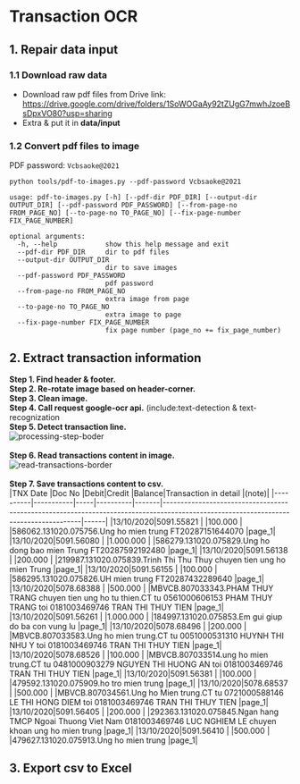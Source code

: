 # Transaction OCR
## 1. Repair data input
### 1.1 Download raw data
- Download raw pdf files from Drive link: https://drive.google.com/drive/folders/1SoWOGaAy92tZUgG7mwhJzoeBsDpxVO80?usp=sharing
- Extra & put it in **data/input** </br>
### 1.2 Convert pdf files to image
PDF password:   `Vcbsaoke@2021`
``` 
python tools/pdf-to-images.py --pdf-password Vcbsaoke@2021
```
```
usage: pdf-to-images.py [-h] [--pdf-dir PDF_DIR] [--output-dir OUTPUT_DIR] [--pdf-password PDF_PASSWORD] [--from-page-no FROM_PAGE_NO] [--to-page-no TO_PAGE_NO] [--fix-page-number FIX_PAGE_NUMBER]

optional arguments:
  -h, --help            show this help message and exit
  --pdf-dir PDF_DIR     dir to pdf files
  --output-dir OUTPUT_DIR
                        dir to save images
  --pdf-password PDF_PASSWORD
                        pdf password
  --from-page-no FROM_PAGE_NO
                        extra image from page
  --to-page-no TO_PAGE_NO
                        extra image to page
  --fix-page-number FIX_PAGE_NUMBER
                        fix page number (page_no += fix_page_number)
```

## 2. Extract transaction information
**Step 1. Find header & footer. </br>** 
**Step 2. Re-rotate image based on header-corner.</br>**
**Step 3. Clean image.</br>**
**Step 4. Call request google-ocr api.** (include:text-detection & text-recognization </br>
**Step 5. Detect transaction line.</br>**
![processing-step-boder](https://user-images.githubusercontent.com/24487114/136387897-961d28ec-c064-4191-b135-836cfaf3753e.gif) </br> </br>
**Step 6. Read transactions content in image.</br>**
![read-transactions-border](https://user-images.githubusercontent.com/24487114/136387974-751258bc-8ed1-4388-ad41-b176a9ec16c8.gif) </br> </br>
**Step 7. Save transactions content to csv.</br>**
|TNX Date  |Doc No     |Debit|Credit    |Balance|Transaction in detail                                                                                                                |(note)|
|----------|-----------|-----|----------|-------|-------------------------------------------------------------------------------------------------------------------------------------|------|
|13/10/2020|5091.55821 |     |100.000   |       |586062.131020.075756.Ung ho mien trung FT20287151644070                                                                              |page_1|
|13/10/2020|5091.56080 |     |1.000.000 |       |586279.131020.075829.Ung ho dong bao mien Trung FT20287592192480                                                                     |page_1|
|13/10/2020|5091.56138 |     |200.000   |       |219987.131020.075839.Trinh Thi Thu Thuy chuyen tien ung ho mien Trung                                                                |page_1|
|13/10/2020|5091.56155 |     |100.000   |       |586295.131020.075826.UH mien trung FT20287432289640                                                                                  |page_1|
|13/10/2020|5078.68388 |     |500.000   |       |MBVCB.807033343.PHAM THUY TRANG chuyen tien ung ho tu thien.CT tu 0561000606153 PHAM THUY TRANG toi 0181003469746 TRAN THI THUY TIEN |page_1|
|13/10/2020|5091.56261 |     |1.000.000 |       |184997.131020.075853.Em gui giup do ba con vung lu                                                                                   |page_1|
|13/10/2020|5078.68496 |     |200.000   |       |MBVCB.807033583.Ung ho mien trung.CT tu 0051000531310 HUYNH THI NHU Y toi 0181003469746 TRAN THI THUY TIEN                           |page_1|
|13/10/2020|5078.68526 |     |100.000   |       |MBVCB.807033514.ung ho mien trung.CT tu 0481000903279 NGUYEN THI HUONG AN toi 0181003469746 TRAN THI THUY TIEN                       |page_1|
|13/10/2020|5091.56381 |     |100.000   |       |479592.131020.075909.ho tro mien trung                                                                                               |page_1|
|13/10/2020|5078.68537 |     |500.000   |       |MBVCB.807034561.Ung ho Mien trung.CT tu 0721000588146 LE THI HONG DIEM toi 0181003469746 TRAN THI THUY TIEN                          |page_1|
|13/10/2020|5091.56405 |     |200.000   |       |292363.131020.075845.Ngan hang TMCP Ngoai Thuong Viet Nam 0181003469746 LUC NGHIEM LE chuyen khoan ung ho mien trung                 |page_1|
|13/10/2020|5091.56410 |     |500.000   |       |479627.131020.075913.Ung ho mien trung     |page_1|
## 3. Export csv to Excel 
